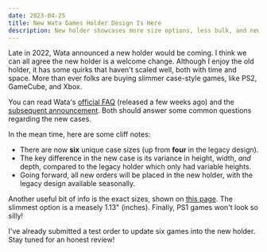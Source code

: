 ```yaml
---
date: 2023-04-25
title: New Wata Games Holder Design Is Here
description: New holder showcases more size options, less bulk, and new label design
---
```

Late in 2022, Wata announced a new holder would be coming. I think we can all agree the new holder is a welcome change. Although I enjoy the old holder, it has some quirks that haven't scaled well, both with time and space. More than ever folks are buying slimmer case-style games, like PS2, GameCube, and Xbox.

You can read Wata's [official FAQ](https://blog.watagames.com/2023/04/04/the-new-wata-holder-faq/) (released a few weeks ago) and the [subsequent announcement](https://blog.watagames.com/2023/04/20/the-new-wata-holder/). Both should answer some common questions regarding the new cases.

In the mean time, here are some cliff notes:

* There are now **six** unique case sizes (up from **four** in the legacy design).
* The key difference in the new case is its variance in height, width, *and* depth, compared to the legacy holder which only had variable heights.
* Going forward, all new orders will be placed in the new holder, with the legacy design available seasonally.

Another useful bit of info is the exact sizes, shown on [this page](https://www.watagames.com/what-we-do/our-technology). The slimmest option is a measely 1.13" (inches). Finally, PS1 games won't look so silly!

I've already submitted a test order to update six games into the new holder. Stay tuned for an honest review!